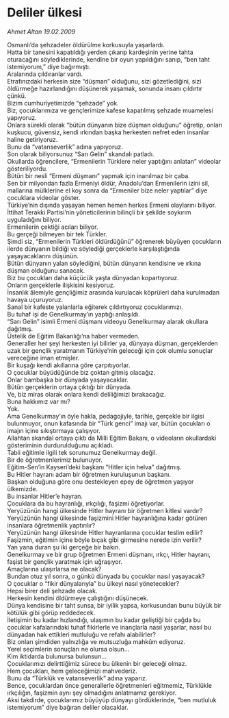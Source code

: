 # Deliler ülkesi

*Ahmet Altan 19.02.2009*

<div class="taraf_structure_2col_1zq">
<div class="margen_n">



 <p>Osmanlı’da şehzadeler öldürülme korkusuyla yaşarlardı. <br/>Hatta bir tanesini kapatıldığı yerden çıkarıp kardeşinin yerine tahta oturacağını söylediklerinde, kendine bir oyun yapıldığını sanıp, “ben taht istemiyorum,” diye bağırmıştı. <br/>Aralarında çıldıranlar vardı. <br/>Etrafınızdaki herkesin size “düşman” olduğunu, sizi gözetlediğini, sizi öldürmeğe hazırlandığını düşünerek yaşamak, sonunda insanı çıldırtır çünkü. <br/>Bizim cumhuriyetimizde “şehzade” yok. <br/>Biz, çocuklarımıza ve gençlerimize kafese kapatılmış şehzade muamelesi yapıyoruz. <br/>Onlara sürekli olarak “bütün dünyanın bize düşman olduğunu” öğretip, onları kuşkucu, güvensiz, kendi ırkından başka herkesten nefret eden insanlar haline getiriyoruz. <br/>Bunu da “vatanseverlik” adına yapıyoruz. <br/>Son olarak biliyorsunuz “Sarı Gelin” skandalı patladı. <br/>Okullarda öğrencilere, “Ermenilerin Türklere neler yaptığını anlatan” videolar gösteriliyordu. <br/>Bütün bir nesli “Ermeni düşmanı” yapmak için inanılmaz bir çaba. <br/>Sen bir milyondan fazla Ermeniyi öldür, Anadolu’dan Ermenilerin izini sil, mallarına mülklerine el koy sonra da “Ermeniler bize neler yaptılar” diye çocuklara videolar göster. <br/>Türkiye’nin dışında yaşayan hemen hemen herkes Ermeni olaylarını biliyor. <br/>İttihat Terakki Partisi’nin yöneticilerinin bilinçli bir şekilde soykırım uyguladığını biliyor. <br/>Ermenilerin çektiği acıları biliyor. <br/>Bu gerçeği bilmeyen bir tek Türkler. <br/>Şimdi siz, “Ermenilerin Türkleri öldürdüğünü” öğrenerek büyüyen çocukların ilerde dünyanın bildiği ve söylediği gerçeklerle karşılaştığında yaşayacaklarını düşünün. <br/>Bütün dünyanın yalan söylediğini, bütün dünyanın kendisine ve ırkına düşman olduğunu sanacak. <br/>Biz bu çocukları daha küçücük yaşta dünyadan kopartıyoruz. <br/>Onların gerçeklerle ilişkisini kesiyoruz. <br/>İnsanlık âlemiyle gençliğimiz arasında kurulacak köprüleri daha kurulmadan havaya uçuruyoruz. <br/>Sanal bir kafeste yalanlarla eğiterek çıldırtıyoruz çocuklarımızı. <br/>Bu tuhaf işi de Genelkurmay’ın yaptığı anlaşıldı. <br/>“Sarı Gelin” isimli Ermeni düşmanı videoyu Genelkurmay alarak okullara dağıtmış. <br/>Üstelik de Eğitim Bakanlığı’na haber vermeden. <br/>Generaller her şeyi herkesten iyi bilirler ya, dünyaya düşman, gerçeklerden uzak bir gençlik yaratmanın Türkiye’nin geleceği için çok olumlu sonuçlar vereceğine iman etmişler. <br/>Bir kuşağı kendi akıllarına göre çarpıtıyorlar. <br/>O çocuklar büyüdüğünde biz çoktan gitmiş olacağız. <br/>Onlar bambaşka bir dünyada yaşayacaklar. <br/>Bütün gerçeklerin ortaya çıktığı bir dünyada. <br/>Ve, biz miras olarak onlara kendi deliliğimizi bırakacağız. <br/>Buna hakkımız var mı? <br/>Yok. <br/>Ama Genelkurmay’ın öyle hakla, pedagojiyle, tarihle, gerçekle bir ilgisi bulunmuyor, onun kafasında bir “Türk genci” imajı var, bütün çocukları o imajın içine sıkıştırmaya çalışıyor. <br/>Allahtan skandal ortaya çıktı da Milli Eğitim Bakanı, o videoların okullardaki gösteriminin durdurulduğunu açıkladı. <br/>Tabii eğitimle ilgili tek sorunumuz Genelkurmay değil. <br/>Bir de öğretmenlerimiz bulunuyor. <br/>Eğitim-Sen’in Kayseri’deki başkanı “Hitler için helva” dağıtmış. <br/>Bu Hitler hayranı adam bir öğretmen kuruluşunun başkanı. <br/>Başkan olduğuna göre onu destekleyen epey de öğretmen yaşıyor ülkemizde. <br/>Bu insanlar Hitler’e hayran. <br/>Çocuklara da bu hayranlığı, ırkçılığı, faşizmi öğretiyorlar. <br/>Yeryüzünün hangi ülkesinde Hitler hayranı bir öğretmen kitlesi vardır? <br/>Yeryüzünün hangi ülkesinde faşizmini Hitler hayranlığına kadar götüren insanlara öğretmenlik yaptırılır? <br/>Yeryüzünün hangi ülkesinde Hitler hayranlarına çocuklar teslim edilir? <br/>Faşizmin, eğitimin içine böyle bıçak gibi girmesine nerede izin verilir? <br/>Yan yana duran şu iki gerçeğe bir bakın. <br/>Genelkurmay ve bir grup öğretmen Ermeni düşmanı, ırkçı, Hitler hayranı, faşist bir gençlik yaratmak için uğraşıyor. <br/>Amaçlarına ulaşırlarsa ne olacak? <br/>Bundan otuz yıl sonra, o günkü dünyada bu çocuklar nasıl yaşayacak? <br/>O çocuklar o “fikir dünyalarıyla” bu ülkeyi nasıl yönetecekler? <br/>Hepsi birer deli şehzade olacak. <br/>Herkesin kendini öldürmeye çalıştığını düşünecek. <br/>Dünya kendisine bir taht sunsa, bir iyilik yapsa, korkusundan bunu büyük bir kötülük gibi görüp reddedecek. <br/>İletişimin bu kadar hızlandığı, ulaşımın bu kadar geliştiği bir çağda bu çocuklar kafalarındaki tuhaf fikirlerle ve inançlarla nasıl yaşarlar, nasıl bu dünyadan hak ettikleri mutluluğu ve refahı alabilirler? <br/>Biz onları şimdiden yalnızlığa ve mutsuzluğa mahkûm ediyoruz. <br/>Yerel seçimlerin sonuçları ne olursa olsun... <br/>Kim iktidarda bulunursa bulunsun... <br/>Çocuklarımızı delirttiğimiz sürece bu ülkenin bir geleceği olmaz. <br/>Hem çocukları, hem geleceğimizi mahvederiz. <br/>Bunu da “Türklük ve vatanseverlik” adına yaparız. <br/>Bence, çocuklardan önce generallerle öğretmenleri eğitmemiz, Türklükle ırkçılığın, faşizmin aynı şey olmadığını anlatmamız gerekiyor. <br/>Aksi takdirde, çocuklarımız büyüyüp dünyayı gördüklerinde, “ben mutluluk istemiyorum” diye bağıran deliler olacaklar.</p>
<br/>
<br/>
<br/>



<br/>


<div id="taraf_not">
</div>

</div>


</div>
